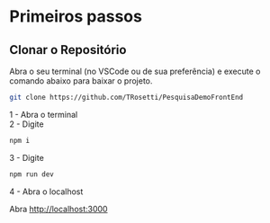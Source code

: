# Primeiros passos

## Clonar o Repositório

Abra o seu terminal (no VSCode ou de sua preferência) e execute o comando abaixo para baixar o projeto.

```bash
git clone https://github.com/TRosetti/PesquisaDemoFrontEnd
```



1 - Abra o terminal  
2 - Digite 
```bash
npm i
```  
3 - Digite 
```bash
npm run dev
```  
4 - Abra o localhost  

Abra [http://localhost:3000](http://localhost:3000) 


